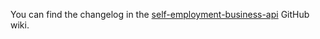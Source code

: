 You can find the changelog in the [self-employment-business-api](https://github.com/hmrc/self-business-business-api/wiki/Changelog) GitHub wiki.